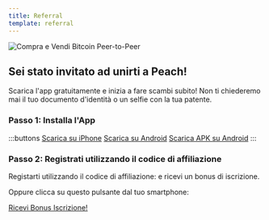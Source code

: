 ```yaml
---
title: Referral
template: referral
---
```

<!--[teaser]-->
![Compra e Vendi Bitcoin Peer-to-Peer](/img/how-it-works/buy-and-sell-bitcoin-peer-to-peer.png)

## Sei stato invitato ad unirti a Peach!

Scarica l'app gratuitamente e inizia a fare scambi subito! Non ti chiederemo mai il tuo documento d'identità o un selfie con la tua patente.

### Passo 1: Installa l'App
:::buttons
[Scarica su iPhone]($iosUrl$)
[Scarica su Android]($androidUrl$)
[Scarica APK su Android](/it/apk/)
:::

### Passo 2: Registrati utilizzando il codice di affiliazione
Registarti utilizzando il codice di affiliazione: <span id="referral-code"><span> e ricevi un bonus di iscrizione.

Oppure clicca su questo pulsante dal tuo smartphone:
<div class="buttons">
  <p>
    <a id="referral-code-button" href="https://peachbitcoin.page.link/?link=https%3A%2F%2Fpeachbitcoin.com%2Fit%2Freferral%3Fcode%3DREFERRAL">Ricevi Bonus Iscrizione!</a>
  </p>
</div>

<script>
  function getParameterByName(name, url) {
      if (!url) url = window.location.href
      name = name.replace(/[[\]]/g, '\\$&')
      var regex = new RegExp('[?&]' + name + '(=([^&#]*)|&|#|$)'),
          results = regex.exec(url)
      if (!results) return null
      if (!results[2]) return ''
      return decodeURIComponent(results[2].replace(/\+/g, ' '))
    }

    var code = getParameterByName('code')

    if (!code) {
      window.location.href = window.location.origin
    } else {
      var $refCode = document.getElementById('referral-code')
      var $button = document.getElementById('referral-code-button')
      $refCode.innerText = code.toUpperCase()
      $button.href = $button.href.replace('REFERRAL', code.toUpperCase())
    }
</script>
